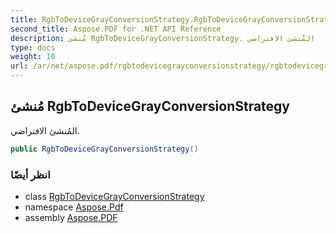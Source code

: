 ```yaml
---
title: RgbToDeviceGrayConversionStrategy.RgbToDeviceGrayConversionStrategy
second_title: Aspose.PDF for .NET API Reference
description: مُنشئ RgbToDeviceGrayConversionStrategy. المُنشئ الافتراضي
type: docs
weight: 10
url: /ar/net/aspose.pdf/rgbtodevicegrayconversionstrategy/rgbtodevicegrayconversionstrategy/
---
```

## مُنشئ RgbToDeviceGrayConversionStrategy

المُنشئ الافتراضي.

```csharp
public RgbToDeviceGrayConversionStrategy()
```

### انظر أيضًا

* class [RgbToDeviceGrayConversionStrategy](../)
* namespace [Aspose.Pdf](../../../aspose.pdf/)
* assembly [Aspose.PDF](../../../)